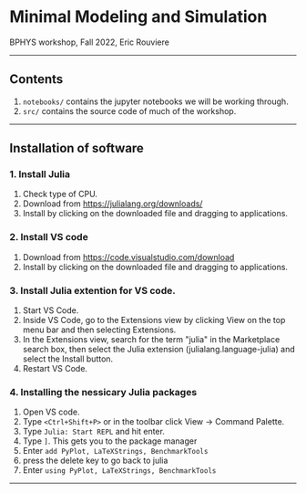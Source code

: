 # Minimal Modeling and Simulation
BPHYS workshop, Fall 2022, Eric Rouviere

---
## Contents
1. `notebooks/` contains the jupyter notebooks we will be working through.
2. `src/` contains the source code of much of the workshop. 
---
## Installation of software

### **1. Install Julia**
1. Check type of CPU.
2. Download from https://julialang.org/downloads/
3. Install by clicking on the downloaded file and dragging to applications.

### **2. Install VS code**
1. Download from https://code.visualstudio.com/download
2. Install by clicking on the downloaded file and dragging to applications.

### **3. Install Julia extention for VS code.**

1. Start VS Code.
2. Inside VS Code, go to the Extensions view by clicking View on the top menu bar and then selecting Extensions.
3. In the Extensions view, search for the term "julia" in the Marketplace search box, then select the Julia extension (julialang.language-julia) and select the Install button.
4. Restart VS Code.

### **4. Installing the nessicary Julia packages**
1. Open VS code. 
2. Type ``<Ctrl+Shift+P>`` or in the toolbar click View -> Command Palette.
3. Type `Julia: Start REPL` and hit enter.
4. Type `]`. This gets you to the package manager
5. Enter `add PyPlot, LaTeXStrings, BenchmarkTools`
6. press the delete key to go back to julia
7. Enter `using PyPlot, LaTeXStrings, BenchmarkTools` 

---

